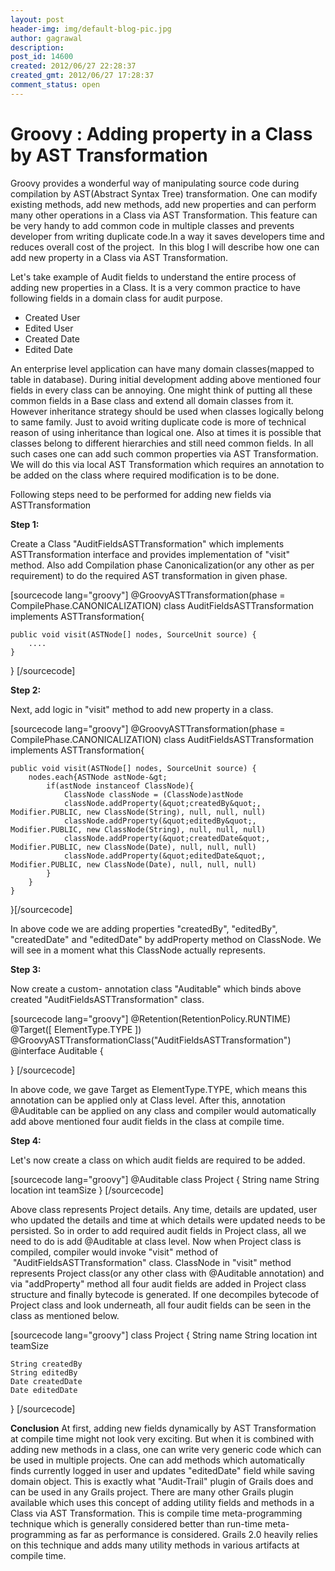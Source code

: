 ```yaml
---
layout: post
header-img: img/default-blog-pic.jpg
author: gagrawal
description: 
post_id: 14600
created: 2012/06/27 22:28:37
created_gmt: 2012/06/27 17:28:37
comment_status: open
---
```


# Groovy : Adding property in a Class by AST Transformation

Groovy provides a wonderful way of manipulating source code during compilation by AST(Abstract Syntax Tree) transformation. One can modify existing methods, add new methods, add new properties and can perform many other operations in a Class via AST Transformation. This feature can be very handy to add common code in multiple classes and prevents developer from writing duplicate code.In a way it saves developers time and reduces overall cost of the project.  In this blog I will describe how one can add new property in a Class via AST Transformation.

Let's take example of Audit fields to understand the entire process of adding new properties in a Class. It is a very common practice to have following fields in a domain class for audit purpose. 

  * Created User
  * Edited User
  * Created Date
  * Edited Date

An enterprise level application can have many domain classes(mapped to table in database). During initial development adding above mentioned four fields in every class can be annoying. One might think of putting all these common fields in a Base class and extend all domain classes from it. However inheritance strategy should be used when classes logically belong to same family. Just to avoid writing duplicate code is more of technical reason of using inheritance than logical one. Also at times it is possible that classes belong to different hierarchies and still need common fields. In all such cases one can add such common properties via AST Transformation. We will do this via local AST Transformation which requires an annotation to be added on the class where required modification is to be done.

  
Following steps need to be performed for adding new fields via ASTTransformation  


**Step 1:**

Create a Class "AuditFieldsASTTransformation" which implements ASTTransformation interface and provides implementation of "visit" method. Also add Compilation phase Canonicalization(or any other as per requirement) to do the required AST transformation in given phase.

[sourcecode lang="groovy"] @GroovyASTTransformation(phase = CompilePhase.CANONICALIZATION) class AuditFieldsASTTransformation implements ASTTransformation{
    
    
    public void visit(ASTNode[] nodes, SourceUnit source) {
        ....
    }
    

} [/sourcecode]

**Step 2:**

Next, add logic in "visit" method to add new property in a class.

[sourcecode lang="groovy"] @GroovyASTTransformation(phase = CompilePhase.CANONICALIZATION) class AuditFieldsASTTransformation implements ASTTransformation{
    
    
    public void visit(ASTNode[] nodes, SourceUnit source) {
        nodes.each{ASTNode astNode-&gt;
            if(astNode instanceof ClassNode){
                ClassNode classNode = (ClassNode)astNode
                classNode.addProperty(&quot;createdBy&quot;, Modifier.PUBLIC, new ClassNode(String), null, null, null)
                classNode.addProperty(&quot;editedBy&quot;, Modifier.PUBLIC, new ClassNode(String), null, null, null)
                classNode.addProperty(&quot;createdDate&quot;, Modifier.PUBLIC, new ClassNode(Date), null, null, null)
                classNode.addProperty(&quot;editedDate&quot;, Modifier.PUBLIC, new ClassNode(Date), null, null, null)
            }
        }
    }
    

}[/sourcecode]

In above code we are adding properties "createdBy", "editedBy", "createdDate" and "editedDate" by addProperty method on ClassNode. We will see in a moment what this ClassNode actually represents.

**Step 3:**

Now create a custom- annotation class "Auditable" which binds above created "AuditFieldsASTTransformation" class.

[sourcecode lang="groovy"] @Retention(RetentionPolicy.RUNTIME) @Target([ ElementType.TYPE ]) @GroovyASTTransformationClass("AuditFieldsASTTransformation") @interface Auditable {

} [/sourcecode]

In above code, we gave Target as ElementType.TYPE, which means this annotation can be applied only at Class level. After this, annotation @Auditable can be applied on any class and compiler would automatically add above mentioned four audit fields in the class at compile time.

**Step 4:**

Let's now create a class on which audit fields are required to be added.

[sourcecode lang="groovy"] @Auditable class Project { String name String location int teamSize } [/sourcecode]

Above class represents Project details. Any time, details are updated, user who updated the details and time at which details were updated needs to be persisted. So in order to add required audit fields in Project class, all we need to do is add @Auditable at class level. Now when Project class is compiled, compiler would invoke "visit" method of  "AuditFieldsASTTransformation" class. ClassNode in "visit" method represents Project class(or any other class with @Auditable annotation) and via "addProperty" method all four audit fields are added in Project class structure and finally bytecode is generated. If one decompiles bytecode of Project class and look underneath, all four audit fields can be seen in the class as mentioned below. 

[sourcecode lang="groovy"] class Project { String name String location int teamSize
    
    
    String createdBy
    String editedBy
    Date createdDate
    Date editedDate
    

} [/sourcecode]

**Conclusion** At first, adding new fields dynamically by AST Transformation at compile time might not look very exciting. But when it is combined with adding new methods in a class, one can write very generic code which can be used in multiple projects. One can add methods which automatically finds currently logged in user and updates "editedDate" field while saving domain object. This is exactly what "Audit-Trail" plugin of Grails does and can be used in any Grails project. There are many other Grails plugin available which uses this concept of adding utility fields and methods in a Class via AST Transformation. This is compile time meta-programming technique which is generally considered better than run-time meta-programming as far as performance is considered. Grails 2.0 heavily relies on this technique and adds many utility methods in various artifacts at compile time.